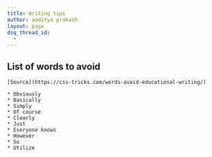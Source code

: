 ```yaml
---
title: Writing tips
author: aaditya prakash
layout: page
dsq_thread_id:
  - 
---
```



## List of words to avoid

    [Source](https://css-tricks.com/words-avoid-educational-writing/)

    * Obviously
    * Basically
    * Simply
    * Of course
    * Clearly
    * Just
    * Everyone knows
    * However
    * So
    * Utilize




